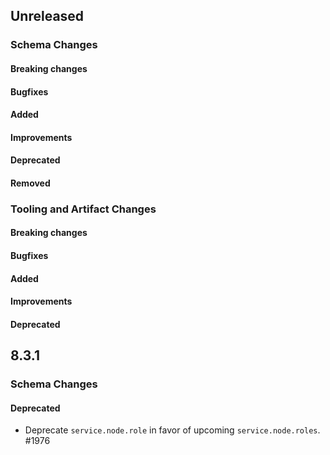 <!-- When adding an entry to the Changelog:

- Please follow the Keep a Changelog: http://keepachangelog.com/ guidelines.
- Please insert your changelog line ordered by PR ID.
- Make sure you add your entry to the correct section (schema or tooling).

Thanks, you're awesome :-) -->

## Unreleased

### Schema Changes

#### Breaking changes

#### Bugfixes

#### Added

#### Improvements

#### Deprecated

#### Removed

### Tooling and Artifact Changes

#### Breaking changes

#### Bugfixes

#### Added

#### Improvements

#### Deprecated

## 8.3.1

### Schema Changes

#### Deprecated

* Deprecate `service.node.role` in favor of upcoming `service.node.roles`. #1976

<!-- All empty sections:

## Unreleased

### Schema Changes

#### Breaking changes

#### Bugfixes

#### Added

#### Improvements

#### Deprecated

### Tooling and Artifact Changes

#### Breaking changes

#### Bugfixes

#### Added

#### Improvements

#### Deprecated

-->
